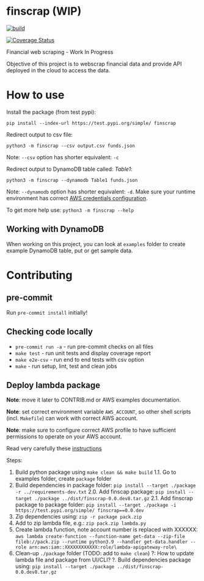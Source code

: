 # finscrap (WIP)

[![build](https://github.com/kniklas/finscrap/actions/workflows/build.yml/badge.svg?branch=main)](https://github.com/kniklas/finscrap/actions/workflows/build.yml)

[![Coverage Status](https://coveralls.io/repos/github/kniklas/finscrap/badge.svg?branch=main)](https://coveralls.io/github/kniklas/finscrap?branch=main)

Financial web scraping - Work In Progress

Objective of this project is to webscrap financial data and provide API
deployed in the cloud to access the data.


# How to use

Install the package (from test pypi):

`pip install --index-url https://test.pypi.org/simple/ finscrap`

Redirect output to csv file:

`python3 -m finscrap --csv output.csv funds.json`

Note: `--csv` option has shorter equivalent: `-c`

Redirect output to DynamoDB table called: _Table1_:

`python3 -m finscrap --dynamodb Table1 funds.json`

Note: `--dynamodb` option has shorter equivalent: `-d`. Make sure your runtime
environment has correct [AWS credentials
configuration](https://docs.aws.amazon.com/cli/latest/userguide/cli-configure-files.html).

To get more help use: `python3 -m finscrap --help`

## Working with DynamoDB

When working on this project, you can look at `examples` folder to create
example DynamoDB table, put or get sample data.


# Contributing

## pre-commit

Run `pre-commit install` initially!

## Checking code locally

* `pre-commit run -a` - run pre-commit checks on all files
* `make test` - run unit tests and display coverage report
* `make e2e-csv` - run end to end tests with csv option
* `make` - run setup, lint, test and clean jobs

## Deploy lambda package

**Note**: move it later to CONTRIB.md or AWS examples documentation.

**Note**: set correct environment variable `AWS_ACCOUNT`, so other shell
scripts (incl. `Makefile`) can work with correct AWS account.

**Note**: make sure to configure correct AWS profile to have sufficient
permissions to operate on your AWS account.

Read very carefully these
[instructions](https://docs.aws.amazon.com/lambda/latest/dg/python-package.html)

Steps:
1. Build python package using `make clean && make build`
1.1. Go to examples folder, create `package` folder
2. Build dependencies in package folder: `pip install --target ./package -r ../requirements-dev.txt`
2.0. Add finscap package: `pip install --target ./package
../dist/finscrap-0.0.dev8.tar.gz`
2.1. Add finscrap package to package folder: `pip install --target ./package -i https://test.pypi.org/simple/ finscrap==0.0.dev`
3. Zip dependencies using: `zip -r package pack.zip`
4. Add to zip lambda file, e.g.: `zip pack.zip lambda.py`
5. Create lambda function, note account number is replaced with XXXXXX: `aws lambda create-function --function-name get-data --zip-file fileb://pack.zip --runtime python3.9 --handler get-data.handler --role arn:aws:iam::XXXXXXXXXXXX:role/lambda-apigateway-role\`
6. Clean-up `./package` folder (TODO: add to `make clean`)
?: How to update lambda file and package from UI/CLI?
?. Build dependencies package using: `pip install --target ./package ../dist/finscrap-0.0.dev8.tar.gz`
